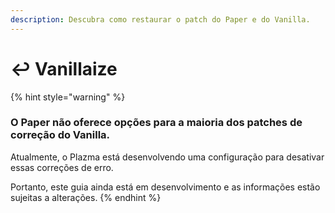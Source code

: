 ```yaml
---
description: Descubra como restaurar o patch do Paper e do Vanilla.
---
```


# ↩️ Vanillaize

{% hint style="warning" %}

### O Paper não oferece opções para a maioria dos patches de correção do Vanilla.

Atualmente, o Plazma está desenvolvendo uma configuração para desativar essas correções de erro.

Portanto, este guia ainda está em desenvolvimento e as informações estão sujeitas a alterações.
{% endhint %}
